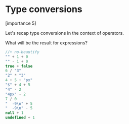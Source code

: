 # Type conversions

[importance 5]

Let's recap type conversions in the context of operators.

What will be the result for expressions?

```js
//+ no-beautify
"" + 1 + 0 
"" - 1 + 0
true + false
6 / "3"
"2" * "3"
4 + 5 + "px"
"$" + 4 + 5  
"4" - 2  
"4px" - 2 
7 / 0  
"  -9\n" + 5 
"  -9\n" - 5
null + 1
undefined + 1
```

